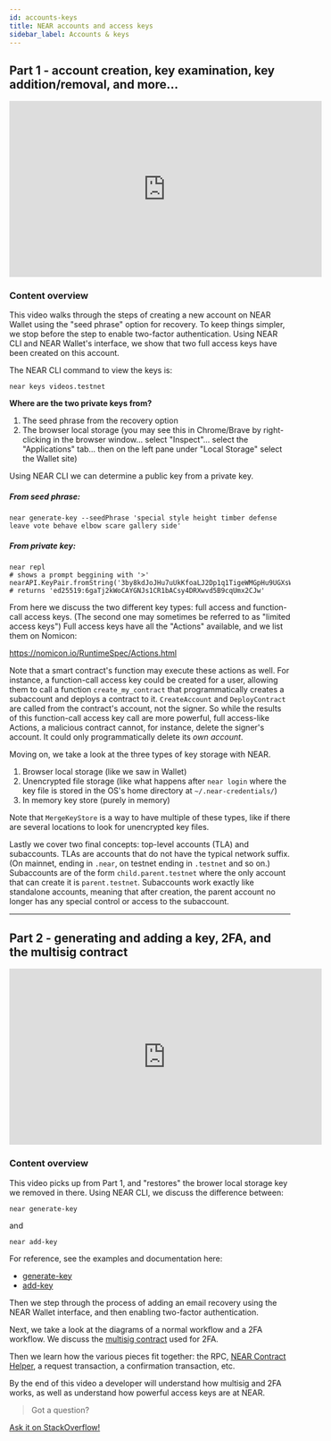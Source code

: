 ```yaml
---
id: accounts-keys
title: NEAR accounts and access keys
sidebar_label: Accounts & keys
---
```


## Part 1 - account creation, key examination, key addition/removal, and more…

<iframe width="560" height="315" src="https://www.youtube-nocookie.com/embed/ganXZ0Iw1C8" frameborder="0" allow="accelerometer; autoplay; clipboard-write; encrypted-media; gyroscope; picture-in-picture" allowfullscreen></iframe>

### Content overview

This video walks through the steps of creating a new account on NEAR Wallet using the "seed phrase" option for recovery. To keep things simpler, we stop before the step to enable two-factor authentication. Using NEAR CLI and NEAR Wallet's interface, we show that two full access keys have been created on this account.

The NEAR CLI command to view the keys is:

    near keys videos.testnet

**Where are the two private keys from?**

1. The seed phrase from the recovery option
2. The browser local storage (you may see this in Chrome/Brave by right-clicking in the browser window… select "Inspect"… select the "Applications" tab… then on the left pane under "Local Storage" select the Wallet site)

Using NEAR CLI we can determine a public key from a private key.

##### From seed phrase:

    near generate-key --seedPhrase 'special style height timber defense leave vote behave elbow scare gallery side'
    
##### From private key:

    near repl    
    # shows a prompt beggining with '>'
    nearAPI.KeyPair.fromString('3by8kdJoJHu7uUkKfoaLJ2Dp1q1TigeWMGpHu9UGXsWdREqPcshCM223kWadmrMKpV9AsWG5wL9F9hZzjHSRFXud').publicKey.toString()
    # returns 'ed25519:6gaTj2kWoCAYGNJs1CR1bACsy4DRXwvd5B9cqUmx2CJw'
    
From here we discuss the two different key types: full access and function-call access keys. (The second one may sometimes be referred to as "limited access keys")
Full access keys have all the "Actions" available, and we list them on Nomicon:

https://nomicon.io/RuntimeSpec/Actions.html

Note that a smart contract's function may execute these actions as well. For instance, a function-call access key could be created for a user, allowing them to call a function `create_my_contract` that programmatically creates a subaccount and deploys a contract to it. `CreateAccount` and `DeployContract` are called from the contract's account, not the signer. So while the results of this function-call access key call are more powerful, full access-like Actions, a malicious contract cannot, for instance, delete the signer's account. It could only programmatically delete its *own account*.

Moving on, we take a look at the three types of key storage with NEAR.

1. Browser local storage (like we saw in Wallet)
2. Unencrypted file storage (like what happens after `near login` where the key file is stored in the OS's home directory at `~/.near-credentials/`)
3. In memory key store (purely in memory)

Note that `MergeKeyStore` is a way to have multiple of these types, like if there are several locations to look for unencrypted key files.

Lastly we cover two final concepts: top-level accounts (TLA) and subaccounts. TLAs are accounts that do not have the typical network suffix. (On mainnet, ending in `.near`, on testnet ending in `.testnet` and so on.) Subaccounts are of the form `child.parent.testnet` where the only account that can create it is `parent.testnet`. Subaccounts work exactly like standalone accounts, meaning that after creation, the parent account no longer has any special control or access to the subaccount.

---

## Part 2 - generating and adding a key, 2FA, and the multisig contract

<iframe width="560" height="315" src="https://www.youtube-nocookie.com/embed/4Q4K03t2P48" frameborder="0" allow="accelerometer; autoplay; clipboard-write; encrypted-media; gyroscope; picture-in-picture" allowfullscreen></iframe>

### Content overview

This video picks up from Part 1, and "restores" the brower local storage key we removed in there. Using NEAR CLI, we discuss the difference between:

    near generate-key
    
and

    near add-key

For reference, see the examples and documentation here:
- [generate-key](/docs/tools/near-cli#near-generate-key)
- [add-key](/docs/tools/near-cli#near-add-key)

Then we step through the process of adding an email recovery using the NEAR Wallet interface, and then enabling two-factor authentication.

Next, we take a look at the diagrams of a normal workflow and a 2FA workflow. We discuss the [multisig contract](https://github.com/near/core-contracts/tree/master/multisig) used for 2FA.

Then we learn how the various pieces fit together: the RPC, [NEAR Contract Helper](https://github.com/nearprotocol/near-contract-helper), a request transaction, a confirmation transaction, etc.

By the end of this video a developer will understand how multisig and 2FA works, as well as understand how powerful access keys are at NEAR.

>Got a question?
<a href="https://stackoverflow.com/questions/tagged/nearprotocol">
  <h8>Ask it on StackOverflow!</h8></a>
